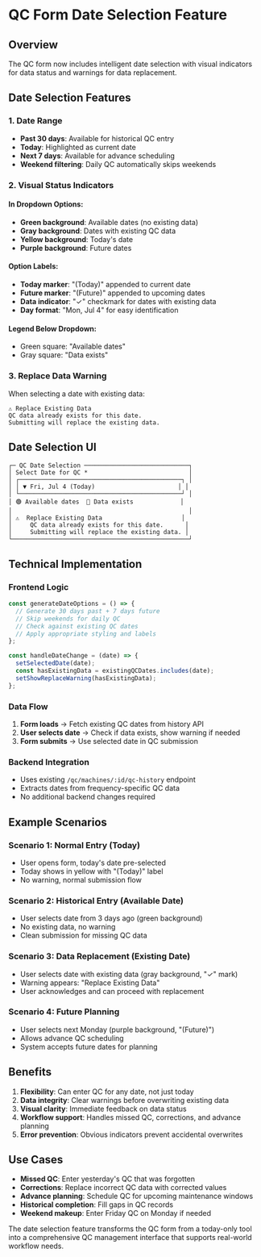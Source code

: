 # QC Form Date Selection Feature

## Overview
The QC form now includes intelligent date selection with visual indicators for data status and warnings for data replacement.

## Date Selection Features

### 1. Date Range
- **Past 30 days**: Available for historical QC entry
- **Today**: Highlighted as current date
- **Next 7 days**: Available for advance scheduling
- **Weekend filtering**: Daily QC automatically skips weekends

### 2. Visual Status Indicators

#### In Dropdown Options:
- **Green background**: Available dates (no existing data)
- **Gray background**: Dates with existing QC data
- **Yellow background**: Today's date
- **Purple background**: Future dates

#### Option Labels:
- **Today marker**: "(Today)" appended to current date
- **Future marker**: "(Future)" appended to upcoming dates  
- **Data indicator**: "✓" checkmark for dates with existing data
- **Day format**: "Mon, Jul 4" for easy identification

#### Legend Below Dropdown:
- Green square: "Available dates"
- Gray square: "Data exists"

### 3. Replace Data Warning

When selecting a date with existing data:
```
⚠️ Replace Existing Data
QC data already exists for this date. 
Submitting will replace the existing data.
```

## Date Selection UI

```
┌─ QC Date Selection ─────────────────────────────┐
│ Select Date for QC *                            │
│ ┌─────────────────────────────────────────────┐ │
│ │ ▼ Fri, Jul 4 (Today)                       │ │
│ └─────────────────────────────────────────────┘ │
│ 🟢 Available dates  🔘 Data exists             │
│                                                 │
│ ⚠️  Replace Existing Data                      │
│     QC data already exists for this date.      │
│     Submitting will replace the existing data. │
└─────────────────────────────────────────────────┘
```

## Technical Implementation

### Frontend Logic
```javascript
const generateDateOptions = () => {
  // Generate 30 days past + 7 days future
  // Skip weekends for daily QC
  // Check against existing QC dates
  // Apply appropriate styling and labels
};

const handleDateChange = (date) => {
  setSelectedDate(date);
  const hasExistingData = existingQCDates.includes(date);
  setShowReplaceWarning(hasExistingData);
};
```

### Data Flow
1. **Form loads** → Fetch existing QC dates from history API
2. **User selects date** → Check if data exists, show warning if needed
3. **Form submits** → Use selected date in QC submission

### Backend Integration
- Uses existing `/qc/machines/:id/qc-history` endpoint
- Extracts dates from frequency-specific QC data
- No additional backend changes required

## Example Scenarios

### Scenario 1: Normal Entry (Today)
- User opens form, today's date pre-selected
- Today shows in yellow with "(Today)" label
- No warning, normal submission flow

### Scenario 2: Historical Entry (Available Date)
- User selects date from 3 days ago (green background)
- No existing data, no warning
- Clean submission for missing QC data

### Scenario 3: Data Replacement (Existing Date)
- User selects date with existing data (gray background, "✓" mark)
- Warning appears: "Replace Existing Data"
- User acknowledges and can proceed with replacement

### Scenario 4: Future Planning
- User selects next Monday (purple background, "(Future)")
- Allows advance QC scheduling
- System accepts future dates for planning

## Benefits

1. **Flexibility**: Can enter QC for any date, not just today
2. **Data integrity**: Clear warnings before overwriting existing data
3. **Visual clarity**: Immediate feedback on data status
4. **Workflow support**: Handles missed QC, corrections, and advance planning
5. **Error prevention**: Obvious indicators prevent accidental overwrites

## Use Cases

- **Missed QC**: Enter yesterday's QC that was forgotten
- **Corrections**: Replace incorrect QC data with corrected values
- **Advance planning**: Schedule QC for upcoming maintenance windows
- **Historical completion**: Fill gaps in QC records
- **Weekend makeup**: Enter Friday QC on Monday if needed

The date selection feature transforms the QC form from a today-only tool into a comprehensive QC management interface that supports real-world workflow needs.